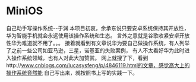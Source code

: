 # MiniOS
自己动手写操作系统--于渊
本项目初衷，余承东说只要安卓系统保持其开放性，华为智能手机就会永远使用该操作系统和生态。
言外之意就是谷歌收紧安卓开放性华为难道就不用了。。。
接着就看到有文章说华为要自己做操作系统，有人列举了之前一些公司如亚马逊，三星，诺基亚的失败案例，
有人不太看好华为此时进入操作系统领域，也有人对此大加赞赏。
网上就搜了下，看到http://www.cnblogs.com/lucasysfeng/p/4846119.html的文章，感觉高大上的操作系统竟然能
自己写出来，就按照书上写的实践一下。
